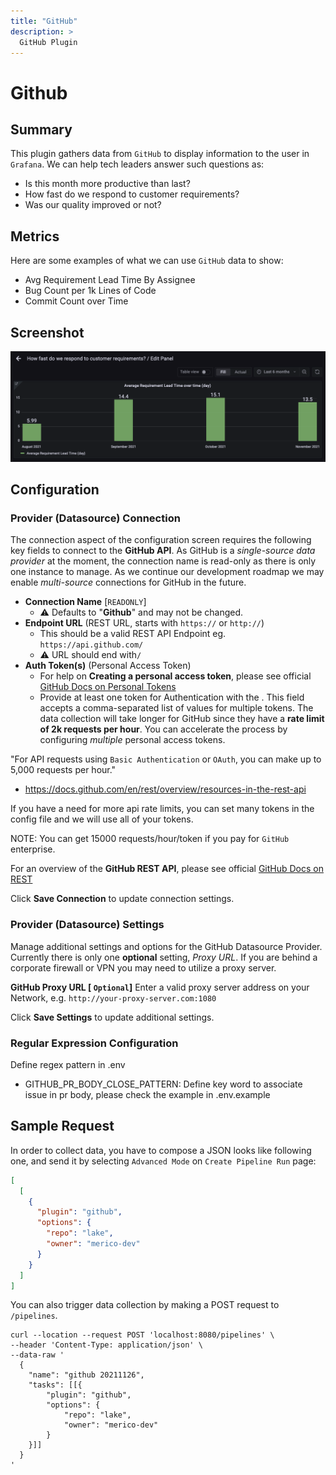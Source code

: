 ```yaml
---
title: "GitHub"
description: >
  GitHub Plugin
---
```


# Github


## Summary

This plugin gathers data from `GitHub` to display information to the user in `Grafana`. We can help tech leaders answer such questions as:

- Is this month more productive than last?
- How fast do we respond to customer requirements?
- Was our quality improved or not?

## Metrics

Here are some examples of what we can use `GitHub` data to show:
- Avg Requirement Lead Time By Assignee
- Bug Count per 1k Lines of Code
- Commit Count over Time

## Screenshot

![image](../../static/img/github-demo.png)


## Configuration

### Provider (Datasource) Connection
The connection aspect of the configuration screen requires the following key fields to connect to the **GitHub API**. As GitHub is a _single-source data provider_ at the moment, the connection name is read-only as there is only one instance to manage. As we continue our development roadmap we may enable _multi-source_ connections for GitHub in the future.

- **Connection Name** [`READONLY`]
  - ⚠️ Defaults to "**Github**" and may not be changed.
- **Endpoint URL** (REST URL, starts with `https://` or `http://`)
  - This should be a valid REST API Endpoint eg. `https://api.github.com/`
  - ⚠️ URL should end with`/`
- **Auth Token(s)** (Personal Access Token)
  - For help on **Creating a personal access token**, please see official [GitHub Docs on Personal Tokens](https://docs.github.com/en/authentication/keeping-your-account-and-data-secure/creating-a-personal-access-token)
  - Provide at least one token for Authentication with the . This field accepts a comma-separated list of values for multiple tokens. The data collection will take longer for GitHub since they have a **rate limit of 2k requests per hour**. You can accelerate the process by configuring _multiple_ personal access tokens.
    
"For API requests using `Basic Authentication` or `OAuth`, you can make up to 5,000 requests per hour."

- https://docs.github.com/en/rest/overview/resources-in-the-rest-api

If you have a need for more api rate limits, you can set many tokens in the config file and we will use all of your tokens.

NOTE: You can get 15000 requests/hour/token if you pay for `GitHub` enterprise.
    
For an overview of the **GitHub REST API**, please see official [GitHub Docs on REST](https://docs.github.com/en/rest)
    
Click **Save Connection** to update connection settings.
    

### Provider (Datasource) Settings
Manage additional settings and options for the GitHub Datasource Provider. Currently there is only one **optional** setting, *Proxy URL*. If you are behind a corporate firewall or VPN you may need to utilize a proxy server.

**GitHub Proxy URL [ `Optional`]**
Enter a valid proxy server address on your Network, e.g. `http://your-proxy-server.com:1080`

Click **Save Settings** to update additional settings.

### Regular Expression Configuration
Define regex pattern in .env
- GITHUB_PR_BODY_CLOSE_PATTERN: Define key word to associate issue in pr body, please check the example in .env.example

## Sample Request
In order to collect data, you have to compose a JSON looks like following one, and send it by selecting `Advanced Mode` on `Create Pipeline Run` page:
```json
[
  [
    {
      "plugin": "github",
      "options": {
        "repo": "lake",
        "owner": "merico-dev"
      }
    }
  ]
]
```

You can also trigger data collection by making a POST request to `/pipelines`.
```
curl --location --request POST 'localhost:8080/pipelines' \
--header 'Content-Type: application/json' \
--data-raw '
  {
    "name": "github 20211126",
    "tasks": [[{
        "plugin": "github",
        "options": {
            "repo": "lake",
            "owner": "merico-dev"
        }
    }]]
  }
'
```
<br/><br/><br/>
